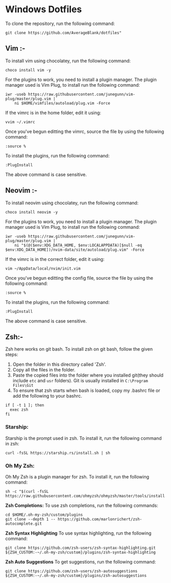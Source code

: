 # Windows Dotfiles

To clone the repository, run the following command:

```
git clone https://github.com/AverageBlank/dotfiles"
```

## Vim :-

To install vim using chocolatey, run the following command:

```
choco install vim -y
```

For the plugins to work, you need to install a plugin manager. The plugin manager used is Vim Plug, to install run the following command:

```
iwr -useb https://raw.githubusercontent.com/junegunn/vim-plug/master/plug.vim |`
    ni $HOME/vimfiles/autoload/plug.vim -Force
```

If the vimrc is in the home folder, edit it using:

```
vvim ~/.vimrc
```

Once you've begun editting the vimrc, source the file by using the following command:

```
:source %
```

To install the plugins, run the following command:

```
:PlugInstall
```

The above command is case sensitive.

## Neovim :-

To install neovim using chocolatey, run the following command:

```
choco install neovim -y
```

For the plugins to work, you need to install a plugin manager. The plugin manager used is Vim Plug, to install run the following command:

```
iwr -useb https://raw.githubusercontent.com/junegunn/vim-plug/master/plug.vim |`
    ni "$(@($env:XDG_DATA_HOME, $env:LOCALAPPDATA)[$null -eq $env:XDG_DATA_HOME])/nvim-data/site/autoload/plug.vim" -Force
```

If the vimrc is in the correct folder, edit it using:

```
vim ~/AppData/local/nvim/init.vim
```

Once you've begun editting the config file, source the file by using the following command:

```
:source %
```

To install the plugins, run the following command:

```
:PlugInstall
```

The above command is case sensitive.

## Zsh:-

Zsh here works on git bash.
To install zsh on git bash, follow the given steps:

1. Open the folder in this directory called 'Zsh'.
2. Copy all the files in the folder.
3. Paste the copied files into the folder where you installed git(they should include `etc` and `usr` folders). Git is usually installed in `C:\Program Files\Git`
4. To ensure that zsh starts when bash is loaded, copy my .bashrc file or add the following to your bashrc.

```
if [ -t 1 ]; then
  exec zsh
fi
```

### Starship:

Starship is the prompt used in zsh.
To install it, run the following command in zsh:

```
curl -fsSL https://starship.rs/install.sh | sh
```

### Oh My Zsh:

Oh My Zsh is a plugin manager for zsh.
To install it, run the following command:

```
sh -c "$(curl -fsSL https://raw.githubusercontent.com/ohmyzsh/ohmyzsh/master/tools/install.sh)"
```

<b>Zsh Completions:</b>
To use zsh completions, run the following commands:

```
cd $HOME/.oh-my-zsh/custom/plugins
git clone --depth 1 -- https://github.com/marlonrichert/zsh-autocomplete.git
```

<b>Zsh Syntax Highlighting</b>
To use syntax highlighting, run the following command:

```
git clone https://github.com/zsh-users/zsh-syntax-highlighting.git ${ZSH_CUSTOM:-~/.oh-my-zsh/custom}/plugins/zsh-syntax-highlighting
```

<b>Zsh Auto Suggestions</b>
To get suggestions, run the following command:

```
git clone https://github.com/zsh-users/zsh-autosuggestions ${ZSH_CUSTOM:-~/.oh-my-zsh/custom}/plugins/zsh-autosuggestions
```
